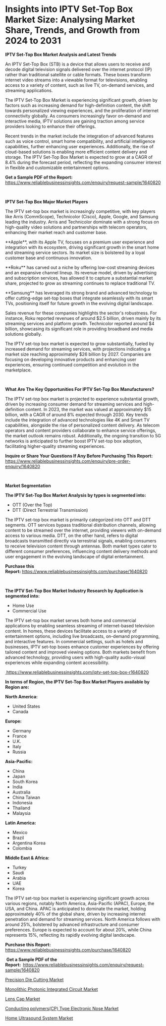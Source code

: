 <p><h1>Insights into IPTV Set-Top Box Market Size: Analysing Market Share, Trends, and Growth from 2024 to 2031</h1></p><p><strong>IPTV Set-Top Box Market Analysis and Latest Trends</strong></p>
<p><p>An IPTV Set-Top Box (STB) is a device that allows users to receive and decode digital television signals delivered over the internet protocol (IP) rather than traditional satellite or cable formats. These boxes transform internet video streams into a viewable format for televisions, enabling access to a variety of content, such as live TV, on-demand services, and streaming applications.</p><p>The IPTV Set-Top Box Market is experiencing significant growth, driven by factors such as increasing demand for high-definition content, the shift towards personalized viewing experiences, and the proliferation of internet connectivity globally. As consumers increasingly favor on-demand and interactive media, IPTV solutions are gaining traction among service providers looking to enhance their offerings. </p><p>Recent trends in the market include the integration of advanced features such as voice control, smart home compatibility, and artificial intelligence capabilities, further enhancing user experiences. Additionally, the rise of cloud-based solutions is enabling more efficient content delivery and storage. The IPTV Set-Top Box Market is expected to grow at a CAGR of 8.4% during the forecast period, reflecting the expanding consumer interest in flexible and customizable entertainment options.</p></p>
<p><strong>Get a Sample PDF of the Report:&nbsp;</strong> <a href="https://www.reliablebusinessinsights.com/enquiry/request-sample/1640820?utm_campaign=62&utm_medium=2&utm_source=Github&utm_content=ia&utm_term=27122024&utm_id=iptv-set-top-box">https://www.reliablebusinessinsights.com/enquiry/request-sample/1640820</a></p>
<p>&nbsp;</p>
<p><strong>IPTV Set-Top Box Major Market Players</strong></p>
<p><p>The IPTV set-top box market is increasingly competitive, with key players like Arris (CommScope), Technicolor (Cisco), Apple, Google, and Samsung leading the industry. Arris and Technicolor dominate with a strong focus on high-quality video solutions and partnerships with telecom operators, enhancing their market reach and customer base.</p><p>**Apple**, with its Apple TV, focuses on a premium user experience and integration with its ecosystem, driving significant growth in the smart home and streaming service sectors. Its market size is bolstered by a loyal customer base and continuous innovation.</p><p>**Roku** has carved out a niche by offering low-cost streaming devices and an expansive channel lineup. Its revenue model, driven by advertising and subscription services, has allowed it to capture a substantial market share, projected to grow as streaming continues to replace traditional TV.</p><p>**Samsung** has leveraged its strong brand and advanced technology to offer cutting-edge set-top boxes that integrate seamlessly with its smart TVs, positioning itself for future growth in the evolving digital landscape.</p><p>Sales revenue for these companies highlights the sector's robustness. For instance, Roku reported revenues of around $2.5 billion, driven mainly by its streaming services and platform growth. Technicolor reported around $4 billion, showcasing its significant role in providing broadband and media solutions globally.</p><p>The IPTV set-top box market is expected to grow substantially, fueled by increased demand for streaming services, with projections indicating a market size reaching approximately $26 billion by 2027. Companies are focusing on developing innovative products and enhancing user experiences, ensuring continued competition and evolution in the marketplace.</p></p>
<p>&nbsp;</p>
<p><strong>What Are The Key Opportunities For IPTV Set-Top Box Manufacturers?</strong></p>
<p><p>The IPTV set-top box market is projected to experience substantial growth, driven by increasing consumer demand for streaming services and high-definition content. In 2023, the market was valued at approximately $15 billion, with a CAGR of around 8% expected through 2030. Key trends include the integration of advanced technologies like 4K and Smart TV capabilities, alongside the rise of personalized content delivery. As telecom operators and content providers collaborate to enhance service offerings, the market outlook remains robust. Additionally, the ongoing transition to 5G networks is anticipated to further boost IPTV set-top box adoption, facilitating higher-quality streaming experiences.</p></p>
<p><strong>Inquire or Share Your Questions If Any Before Purchasing This Report:</strong> <a href="https://www.reliablebusinessinsights.com/enquiry/pre-order-enquiry/1640820?utm_campaign=62&utm_medium=2&utm_source=Github&utm_content=ia&utm_term=27122024&utm_id=iptv-set-top-box">https://www.reliablebusinessinsights.com/enquiry/pre-order-enquiry/1640820</a></p>
<p>&nbsp;</p>
<p><strong>Market Segmentation</strong></p>
<p><strong>The IPTV Set-Top Box Market Analysis by types is segmented into:</strong></p>
<p><ul><li>OTT (Over the Top)</li><li>DTT (Direct Terrestrial Transmission)</li></ul></p>
<p><p>The IPTV set-top box market is primarily categorized into OTT and DTT segments. OTT services bypass traditional distribution channels, allowing content to be streamed over the internet, providing viewers with on-demand access to various media. DTT, on the other hand, refers to digital broadcasts transmitted directly via terrestrial signals, enabling consumers to receive television content through antennas. Both market types cater to different consumer preferences, influencing content delivery methods and user engagement in the evolving landscape of digital entertainment.</p></p>
<p><strong>Purchase this Report:&nbsp;</strong><a href="https://www.reliablebusinessinsights.com/purchase/1640820?utm_campaign=62&utm_medium=2&utm_source=Github&utm_content=ia&utm_term=27122024&utm_id=iptv-set-top-box">https://www.reliablebusinessinsights.com/purchase/1640820</a></p>
<p>&nbsp;</p>
<p><strong>The IPTV Set-Top Box Market Industry Research by Application is segmented into:</strong></p>
<p><ul><li>Home Use</li><li>Commercial Use</li></ul></p>
<p><p>The IPTV set-top box market serves both home and commercial applications by enabling seamless streaming of internet-based television content. In homes, these devices facilitate access to a variety of entertainment options, including live broadcasts, on-demand programming, and interactive features. In commercial settings, such as hotels and businesses, IPTV set-top boxes enhance customer experiences by offering tailored content and improved viewing options. Both markets benefit from advanced technology, providing users with high-quality audio-visual experiences while expanding content accessibility.</p></p>
<p><a href="https://www.reliablebusinessinsights.com/iptv-set-top-box-r1640820?utm_campaign=62&utm_medium=2&utm_source=Github&utm_content=ia&utm_term=27122024&utm_id=iptv-set-top-box">&nbsp;https://www.reliablebusinessinsights.com/iptv-set-top-box-r1640820</a></p>
<p><strong>In terms of Region, the IPTV Set-Top Box Market Players available by Region are:</strong></p>
<p>
    <p> <strong> North America: </strong>
        <ul>
            <li>United States</li>
            <li>Canada</li>
        </ul>
        </p> 
    <p> <strong> Europe: </strong>
        <ul>
            <li>Germany</li>
            <li>France</li>
            <li>U.K.</li>
            <li>Italy</li>
            <li>Russia</li>
        </ul>
        </p> 
    <p> <strong> Asia-Pacific: </strong>
        <ul>
            <li>China</li>
            <li>Japan</li>
            <li>South Korea</li>
            <li>India</li>
            <li>Australia</li>
            <li>China Taiwan</li>
            <li>Indonesia</li>
            <li>Thailand</li>
            <li>Malaysia</li>
        </ul>
        </p> 
    <p> <strong> Latin America: </strong>
        <ul>
            <li>Mexico</li>
            <li>Brazil</li>
            <li>Argentina Korea</li>
            <li>Colombia</li>
        </ul>
        </p> 
    <p> <strong> Middle East & Africa: </strong>
        <ul>
            <li>Turkey</li>
            <li>Saudi</li>
            <li>Arabia</li>
            <li>UAE</li>
            <li>Korea</li>
        </ul>
    </p>
    </p>
<p><p>The IPTV set-top box market is experiencing significant growth across various regions, notably North America, Asia-Pacific (APAC), Europe, the USA, and China. APAC is anticipated to dominate the market, holding approximately 40% of the global share, driven by increasing internet penetration and demand for streaming services. North America follows with around 25%, bolstered by advanced infrastructure and consumer preferences. Europe is expected to account for about 20%, while China represents 15%, reflecting its rapidly evolving digital landscape.</p></p>
<p><strong>Purchase this Report: </strong><a href="https://www.reliablebusinessinsights.com/purchase/1640820?utm_campaign=62&utm_medium=2&utm_source=Github&utm_content=ia&utm_term=27122024&utm_id=iptv-set-top-box">https://www.reliablebusinessinsights.com/purchase/1640820</a></p>
<p>&nbsp;<strong>Get a Sample PDF of the Report:&nbsp;&nbsp;</strong><a href="https://www.reliablebusinessinsights.com/enquiry/request-sample/1640820?utm_campaign=62&utm_medium=2&utm_source=Github&utm_content=ia&utm_term=27122024&utm_id=iptv-set-top-box">https://www.reliablebusinessinsights.com/enquiry/request-sample/1640820</a></p>
<p><strong></strong></p>
<p><p><a href="https://www.linkedin.com/pulse/in-depth-investigation-precision-die-cutting-market-projected-4gbtf?utm_campaign=62&utm_medium=2&utm_source=Github&utm_content=ia&utm_term=27122024&utm_id=iptv-set-top-box">Precision Die Cutting Market</a></p><p><a href="https://github.com/manesros8/Market-Research-Report-List-1/blob/main/monolithic-photonic-integrated-circuit-market.md?utm_campaign=62&utm_medium=2&utm_source=Github&utm_content=ia&utm_term=27122024&utm_id=iptv-set-top-box">Monolithic Photonic Integrated Circuit Market</a></p><p><a href="https://www.linkedin.com/pulse/c-glance-reports-anmec?utm_campaign=62&utm_medium=2&utm_source=Github&utm_content=ia&utm_term=27122024&utm_id=iptv-set-top-box">Lens Cap Market</a></p><p><a href="https://github.com/WashimHussain441/Market-Research-Report-List-1/blob/main/conducting-polymerscp-type-electronic-nose-market.md?utm_campaign=62&utm_medium=2&utm_source=Github&utm_content=ia&utm_term=27122024&utm_id=iptv-set-top-box">Conducting polymers(CP) Type Electronic Nose Market</a></p><p><a href="https://www.linkedin.com/pulse/study-global-home-ultrasound-system-market-emphasis-onthe-cagr-f2inc?utm_campaign=62&utm_medium=2&utm_source=Github&utm_content=ia&utm_term=27122024&utm_id=iptv-set-top-box">Home Ultrasound System Market</a></p></p>